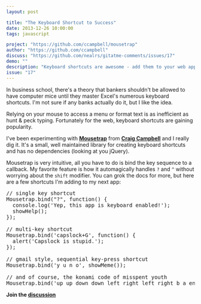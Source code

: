 ```yaml
---
layout: post

title: "The Keyboard Shortcut to Success"
date: 2013-12-26 10:00:00
tags: javascript

project: "https://github.com/ccampbell/mousetrap"
author: "https://github.com/ccampbell"
discuss: "https://github.com/nealrs/gitatme-comments/issues/17"
demo: ""
description: "Keyboard shortcuts are awesome - add them to your web app with Mousetrap"
issue: "17"
---
```


In business school, there's a theory that bankers shouldn't be allowed to have computer mice until they master Excel's numerous keyboard shortcuts. I'm not sure if any banks actually do it, but I like the idea.

Relying on your mouse to access a menu or format text is as inefficient as hunt & peck typing. Fortunately for the web, keyboard shortcuts are gaining popularity.

I've been experimenting with <strong><a href="{{ page.project }}" target="_blank" title="Mousetrap on GitHub">Mousetrap</a></strong> from <strong><a href="{{ page.author }}" target="_blank" title="Craig Campbell on GitHub">Craig Campbell</a></strong> and I really dig it. It's a small, well maintained library for creating keyboard shortcuts and has no dependencies (looking at you jQuery).

Mousetrap is very intuitive, all you have to do is bind the key sequence to a callback. My favorite feature is how it automagically handles <code>?</code> and <code>^</code> without worrying about the <code>shift</code> modifier. You can grok the docs for more, but here are a few shortcuts I'm adding to my next app:

<pre class="prettyprint lang-js">
// single key shortcut
Mousetrap.bind("?", function() {
  console.log('Yep, this app is keyboard enabled!');
  showHelp();
});

// multi-key shortcut
Mousetrap.bind('capslock+G', function() {
  alert('Capslock is stupid.'); 
});

// gmail style, sequential key-press shortcut
Mousetrap.bind('y u n o', showMeme());

// and of course, the konami code of misspent youth
Mousetrap.bind('up up down down left right left right b a enter', easterEgg());
</pre>

<p><strong>Join the <a class = "nodeco" href="{{ page.url }}#comments" title="Discuss this issue of Git @ Me online"><i class="icon-comments icon-large "></i> discussion</a></strong></p>